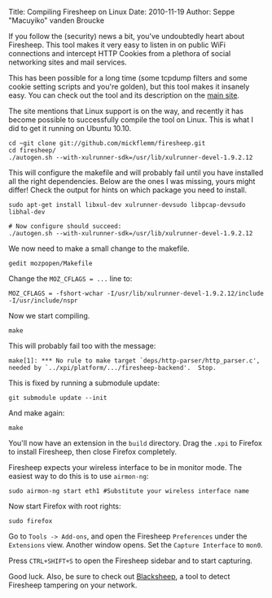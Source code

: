 Title: Compiling Firesheep on Linux
Date: 2010-11-19
Author: Seppe "Macuyiko" vanden Broucke

If you follow the (security) news a bit, you've undoubtedly heart about Firesheep. This tool makes it very easy to listen in on public WiFi connections and intercept HTTP Cookies from a plethora of social networking sites and mail services.

This has been possible for a long time (some tcpdump filters and some cookie setting scripts and you're golden), but this tool makes it insanely easy. You can check out the tool and its description on the [main site](http://codebutler.com/firesheep).

The site mentions that Linux support is on the way, and recently it has become possible to successfully compile the tool on Linux. This is what I did to get it running on Ubuntu 10.10.

    cd ~git clone git://github.com/mickflemm/firesheep.git
    cd firesheep/
    ./autogen.sh --with-xulrunner-sdk=/usr/lib/xulrunner-devel-1.9.2.12

This will configure the makefile and will probably fail until you have installed all the right dependencies. Below are the ones I was missing, yours might differ! Check the output for hints on which package you need to install.

    sudo apt-get install libxul-dev xulrunner-devsudo libpcap-devsudo libhal-dev

    # Now configure should succeed:
    ./autogen.sh --with-xulrunner-sdk=/usr/lib/xulrunner-devel-1.9.2.12

We now need to make a small change to the makefile.

    gedit mozpopen/Makefile

Change the `MOZ_CFLAGS = ...` line to:

    MOZ_CFLAGS = -fshort-wchar -I/usr/lib/xulrunner-devel-1.9.2.12/include -I/usr/include/nspr

Now we start compiling.

    make

This will probably fail too with the message:

    make[1]: *** No rule to make target `deps/http-parser/http_parser.c', needed by `../xpi/platform/.../firesheep-backend'.  Stop.

This is fixed by running a submodule update:

    git submodule update --init

And make again:

    make

You'll now have an extension in the `build` directory. Drag the `.xpi` to Firefox to install Firesheep, then close Firefox completely.

Firesheep expects your wireless interface to be in monitor mode. The easiest way to do this is to use `airmon-ng`:

    sudo airmon-ng start eth1 #Substitute your wireless interface name

Now start Firefox with root rights:

    sudo firefox

Go to `Tools -> Add-ons`, and open the Firesheep `Preferences` under the `Extensions` view. Another window opens. Set the `Capture Interface` to `mon0`.

Press `CTRL+SHIFT+S` to open the Firesheep sidebar and to start capturing.

Good luck. Also, be sure to check out [Blacksheep](http://research.zscaler.com/2010/11/blacksheep-tool-to-detect-firesheep.html), a tool to detect Firesheep tampering on your network.

